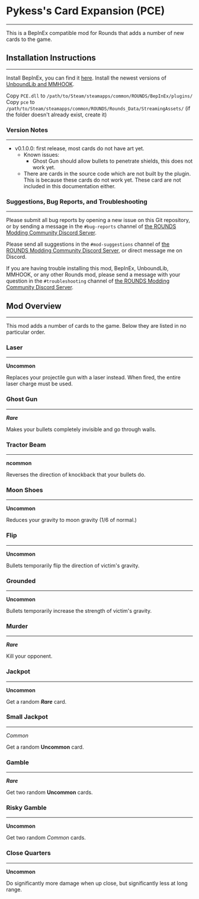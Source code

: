 # Pykess's Card Expansion (PCE)
-------------------------------
This is a BepInEx compatible mod for Rounds that adds a number of new cards to the game.

## Installation Instructions
----------------------------
Install BepInEx, you can find it [here](https://discord.gg/tAQxJbV9RG).
Install the newest versions of [UnboundLib and MMHOOK](https://github.com/willis81808/UnboundLib/releases).

Copy `PCE.dll` to `/path/to/Steam/steamapps/common/ROUNDS/BepInEx/plugins/`
Copy `pce` to `/path/to/Steam/steamapps/common/ROUNDS/Rounds_Data/StreamingAssets/` (if the folder doesn't already exist, create it)

### Version Notes
-----------------
- v0.1.0.0: first release, most cards do not have art yet.
    * Known issues:
        - Ghost Gun should allow bullets to penetrate shields, this does not work yet.
	- There are cards in the source code which are not built by the plugin. This is because these cards do not work yet. These card are not included in this documentation either.

### Suggestions, Bug Reports, and Troubleshooting
-------------------------------------------------

Please submit all bug reports by opening a new issue on this Git repository, or by sending a message in the `#bug-reports` channel of [the ROUNDS Modding Community Discord Server](https://discord.gg/tAQxJbV9RG).

Please send all suggestions in the `#mod-suggestions` channel of [the ROUNDS Modding Community Discord Server](https://discord.gg/tAQxJbV9RG), or direct message me on Discord.


If you are having trouble installing this mod, BepInEx, UnboundLib, MMHOOK, or any other Rounds mod, please send a message with your question in the `#troubleshooting` channel of [the ROUNDS Modding Community Discord Server](https://discord.gg/tAQxJbV9RG).


## Mod Overview
---------------
This mod adds a number of cards to the game. Below they are listed in no particular order.


### Laser
---------
**Uncommon**

Replaces your projectile gun with a laser instead. When fired, the entire laser charge must be used.

### Ghost Gun
-------------
***Rare***

Makes your bullets completely invisible and go through walls.

### Tractor Beam
----------------
**ncommon**

Reverses the direction of knockback that your bullets do.

### Moon Shoes
--------------
**Uncommon**

Reduces your gravity to moon gravity (1/6 of normal.)

### Flip
--------
**Uncommon**

Bullets temporarily flip the direction of victim's gravity.

### Grounded
------------
**Uncommon**

Bullets temporarily increase the strength of victim's gravity.

### Murder
----------
***Rare***

Kill your opponent.

### Jackpot
-----------
**Uncommon**

Get a random ***Rare*** card.

### Small Jackpot
-----------------
_Common_

Get a random **Uncommon** card.

### Gamble
----------
***Rare***

Get two random **Uncommon** cards.

### Risky Gamble
----------------
**Uncommon**

Get two random _Common_ cards.

### Close Quarters
------------------
**Uncommon**

Do significantly more damage when up close, but significantly less at long range.
